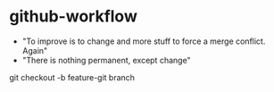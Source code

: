 # github-workflow

- "To improve is to change and more stuff to force a merge conflict. Again"
- "There is nothing permanent, except change"

git checkout -b feature-git branch